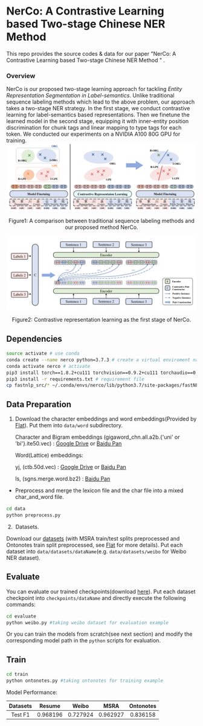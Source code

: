 # NerCo: A Contrastive Learning based Two-stage Chinese NER Method  

This repo provides the source codes & data for our paper "NerCo: A Contrastive Learning based Two-stage Chinese NER Method  " .

### Overview

NerCo is our proposed two-stage learning approach for tackling *Entity Representation Segmentation in Label-semantics*. Unlike traditional sequence labeling methods which lead to the above problem, our approach takes a two-stage NER strategy. In the first stage, we conduct contrastive learning for label-semantics based representations. Then we finetune the learned model in the second stage, equipping it with inner-entity position discrimination for chunk tags and linear mapping to type tags for each token. 
We conducted our experiments on a NVIDIA A100 80G GPU for training.
![image-20230123100746577](figures/framework.png)

<p align="center">
    Figure1: A comparison between traditional sequence labeling methods and our proposed method NerCo. 
</p>

![image-20230123114406634](figures/contrast.png)

<p align="center">
    Figure2: Contrastive representation learning as the first stage of NerCo.  
</p>

## Dependencies

```bash
source activate # use conda
conda create --name nerco python=3.7.3 # create a virtual enviroment named nerco
conda activate nerco # activate
pip3 install torch==1.8.2+cu111 torchvision==0.9.2+cu111 torchaudio==0.8.2 -f https://download.pytorch.org/whl/lts/1.8/torch_lts.html # torch
pip3 install -r requirements.txt # requirement file
cp fastnlp_src/* ~/.conda/envs/nerco/lib/python3.7/site-packages/fastNLP/core/. # overwrite fastnlp source
```

## Data Preparation
1. Download the character embeddings and word embeddings(Provided by [Flat](https://github.com/LeeSureman/Flat-Lattice-Transformer/blob/master/README.md)). Put them into `data/word` subdirectory.

      Character and Bigram embeddings (gigaword_chn.all.a2b.{'uni' or 'bi'}.ite50.vec) : [Google Drive](https://drive.google.com/file/d/1_Zlf0OAZKVdydk7loUpkzD2KPEotUE8u/view?usp=sharing) or [Baidu Pan](https://pan.baidu.com/s/1pLO6T9D)

      Word(Lattice) embeddings: 
      
      yj, (ctb.50d.vec) : [Google Drive](https://drive.google.com/file/d/1K_lG3FlXTgOOf8aQ4brR9g3R40qi1Chv/view?usp=sharing) or [Baidu Pan](https://pan.baidu.com/s/1pLO6T9D)
      
      ls, (sgns.merge.word.bz2) : [Baidu Pan](https://pan.baidu.com/s/1luy-GlTdqqvJ3j-A4FcIOw)

- Preprocess and merge the lexicon file and the char file into a mixed char_and_word file.
```bash
cd data
python preprocess.py
```

&nbsp;2.&nbsp; Datasets.

Download our [datasets](https://drive.google.com/drive/folders/1efbRAjqIRe5y1meiNEZdR4EzRmY7tOM0?usp=sharing) (with MSRA train/test splits preprocessed and Ontonotes train split preprocessed, see [Flat](https://github.com/LeeSureman/Flat-Lattice-Transformer/blob/master/README.md) for more details). 
Put each dataset into `data/datasets/dataName`(e.g. `data/datasets/weibo` for Weibo NER dataset).

## Evaluate
You can evaluate our trained checkpoints(download [here](https://drive.google.com/drive/folders/17PD3q4Hl77DKq0PjfQp4gmH2715hWZJF?usp=sharing)).
Put each dataset checkpoint into `checkpoints/dataName` and directly execute the following commands:
```bash
cd evaluate
python weibo.py #taking weibo dataset for evaluation example
```

Or you can train the models from scratch(see next section) and modify the corresponding model path in the `python` scripts for evaluation.

## Train

```bash
cd train
python ontonotes.py #taking ontonotes for training example
```

Model Performance:

|  Datasets | Resume|Weibo| MSRA| Ontonotes|
| :----:  | :----:  | :----:  |  :----:  |  :----:  |
|Test F1| 0.968196   | 0.727924  |0.962927|0.836158|
